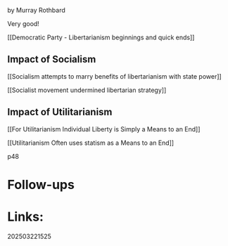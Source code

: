 by Murray Rothbard

Very good!

[[Democratic Party - Libertarianism beginnings and quick ends]]

## Impact of Socialism

[[Socialism attempts to marry benefits of libertarianism with state power]]

[[Socialist movement undermined libertarian strategy]]


## Impact of Utilitarianism 

[[For Utilitarianism Individual Liberty is Simply a Means to an End]]

[[Utilitarianism Often uses statism as a Means to an End]]

p48
  


# Follow-ups


# Links: 



202503221525
